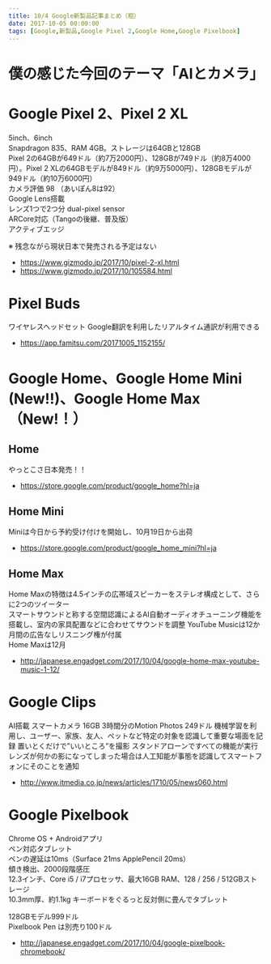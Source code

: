 ```yaml
---
title: 10/4 Google新製品記事まとめ（粗）
date: 2017-10-05 00:00:00
tags: [Google,新製品,Google Pixel 2,Google Home,Google Pixelbook]
---
```


僕の感じた今回のテーマ「AIとカメラ」
===

Google Pixel 2、Pixel 2 XL
===
5inch、6inch  
Snapdragon 835、RAM 4GB。ストレージは64GBと128GB  
Pixel 2の64GBが649ドル（約7万2000円）、128GBが749ドル（約8万4000円）。Pixel 2 XLの64GBモデルが849ドル（約9万5000円）、128GBモデルが949ドル（約10万6000円）  
カメラ評価 98 （あいぽん8は92）  
Google Lens搭載  
レンズ1つで2つ分 dual-pixel sensor  
ARCore対応（Tangoの後継、普及版）  
アクティブエッジ  

※ 残念ながら現状日本で発売される予定はない  
- https://www.gizmodo.jp/2017/10/pixel-2-xl.html   
- https://www.gizmodo.jp/2017/10/105584.html  

<!-- more -->

Pixel Buds
===
ワイヤレスヘッドセット
Google翻訳を利用したリアルタイム通訳が利用できる
- https://app.famitsu.com/20171005_1152155/

Google Home、Google Home Mini (New!!)、Google Home Max（New!！）
===
Home
---
やっとこさ日本発売！！
- https://store.google.com/product/google_home?hl=ja


Home Mini
---
Miniは今日から予約受け付けを開始し、10月19日から出荷
- https://store.google.com/product/google_home_mini?hl=ja


Home Max
---
Home Maxの特徴は4.5インチの広帯域スピーカーをステレオ構成として、さらに2つのツイーター  
スマートサウンドと称する空間認識によるAI自動オーディオチューニング機能を搭載し、室内の家具配置などに合わせてサウンドを調整 
YouTube Musicは12か月間の広告なしリスニング権が付属   
Home Maxは12月  
- http://japanese.engadget.com/2017/10/04/google-home-max-youtube-music-1-12/


Google Clips
===
AI搭載 スマートカメラ
16GB
3時間分のMotion Photos
249ドル
機械学習を利用し、ユーザー、家族、友人、ペットなど特定の対象を認識して重要な場面を記録
置いとくだけで”いいところ”を撮影
スタンドアローンですべての機能が実行
レンズが何かの影になってしまった場合は人工知能が事態を認識してスマートフォンにそのことを通知

- http://www.itmedia.co.jp/news/articles/1710/05/news060.html

Google Pixelbook
===
Chrome OS + Androidアプリ  
ペン対応タブレット  
  ペンの遅延は10ms（Surface 21ms ApplePencil 20ms）  
  傾き検出、2000段階感圧  
12.3インチ、Core i5 / i7プロセッサ、最大16GB RAM、128 / 256 / 512GBストレージ   
10.3mm厚、約1.1kg 
キーボードをぐるっと反対側に畳んでタブレット   

128GBモデル999ドル  
Pixelbook Pen は別売り100ドル  
- http://japanese.engadget.com/2017/10/04/google-pixelbook-chromebook/